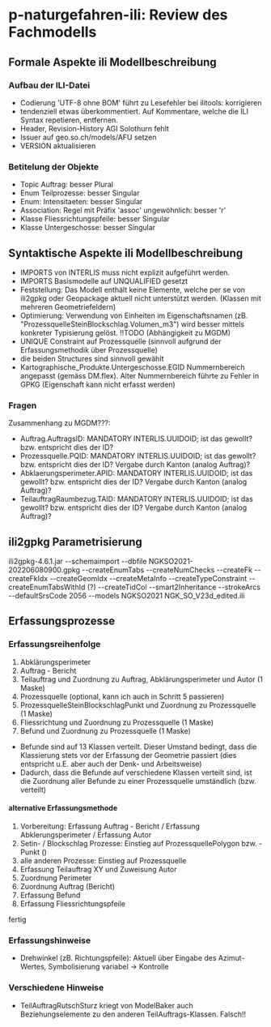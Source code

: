 # p-naturgefahren-ili: Review des Fachmodells

## Formale Aspekte ili Modellbeschreibung

### Aufbau der ILI-Datei

* Codierung 'UTF-8 ohne BOM' führt zu Lesefehler bei ilitools: korrigieren
* tendenziell etwas überkommentiert. Auf Kommentare, welche die ILI Syntax repetieren, entfernen.
* Header, Revision-History AGI Solothurn fehlt
* Issuer auf geo.so.ch/models/AFU setzen
* VERSION aktualisieren

### Betitelung der Objekte

* Topic Auftrag: besser Plural
* Enum Teilprozesse: besser Singular
* Enum: Intensitaeten: besser Singular
* Association: Regel mit Präfix 'assoc' ungewöhnlich: besser 'r'
* Klasse Fliessrichtungspfeile: besser Singular
* Klasse Untergeschosse: besser Singular

## Syntaktische Aspekte ili Modellbeschreibung

* IMPORTS von INTERLIS muss nicht explizit aufgeführt werden.
* IMPORTS Basismodelle auf UNQUALIFIED  gesetzt
* Feststellung: Das Modell enthält keine Elemente, welche per se von ili2gpkg oder Geopackage aktuell nicht unterstützt werden. (Klassen mit mehreren Geometriefeldern)
* Optimierung: Verwendung von Einheiten im Eigenschaftsnamen (zB. "ProzessquelleSteinBlockschlag.Volumen_m3") wird besser mittels konkreter Typisierung gelöst. !!TODO (Abhängigkeit zu MGDM)
* UNIQUE Constraint auf Prozessquelle (sinnvoll aufgrund der Erfassungsmethodik über Prozessquelle)
* die beiden Structures sind sinnvoll gewählt
* Kartographische_Produkte.Untergeschosse.EGID Nummernbereich angepasst (gemäss DM.flex). Alter Nummernbereich führte zu Fehler in GPKG (Eigenschaft kann nicht erfasst werden)

### Fragen

Zusammenhang zu MGDM???:

* Auftrag.AuftragsID: MANDATORY INTERLIS.UUIDOID; ist das gewollt? bzw. entspricht dies der ID?
* Prozessquelle.PQID: MANDATORY INTERLIS.UUIDOID; ist das gewollt? bzw. entspricht dies der ID? Vergabe durch Kanton (analog Auftrag)?
* Abklaerungsperimeter.APID: MANDATORY INTERLIS.UUIDOID; ist das gewollt? bzw. entspricht dies der ID? Vergabe durch Kanton (analog Auftrag)?
* TeilauftragRaumbezug.TAID: MANDATORY INTERLIS.UUIDOID; ist das gewollt? bzw. entspricht dies der ID? Vergabe durch Kanton (analog Auftrag)?

## ili2gpkg Parametrisierung

ili2gpkg-4.6.1.jar --schemaimport --dbfile NGKSO2021-202206080900.gpkg --createEnumTabs --createNumChecks --createFk --createFkIdx --createGeomIdx --createMetaInfo --createTypeConstraint --createEnumTabsWithId (?) --createTidCol --smart2Inheritance --strokeArcs --defaultSrsCode 2056 --models NGKSO2021 NGK_SO_V23d_edited.ili

## Erfassungsprozesse

### Erfassungsreihenfolge

1. Abklärungsperimeter
2. Auftrag - Bericht
3. Teilauftrag und Zuordnung zu Auftrag, Abklärungsperimeter und Autor (1 Maske)
4. Prozessquelle (optional, kann ich auch in Schritt 5 passieren)
5. ProzessquelleSteinBlockschlagPunkt und Zuordnung zu Prozessquelle (1 Maske)
6. Fliessrichtung und Zuordnung zu Prozessquelle (1 Maske)
7. Befund und Zuordnung zu Prozessquelle (1 Maske)

* Befunde sind auf 13 Klassen verteilt. Dieser Umstand bedingt, dass die Klassierung stets vor der Erfassung der Geometrie passiert (dies entspricht u.E. aber auch der Denk- und Arbeitsweise)
* Dadurch, dass die Befunde auf verschiedene Klassen verteilt sind, ist die Zuordnung aller Befunde zu einer Prozessquelle umständlich (bzw. verteilt)

#### alternative Erfassungsmethode

1. Vorbereitung: Erfassung Auftrag - Bericht / Erfassung Abklerungsperimeter / Erfassung Autor
2. Setin- / Blockschlag Prozesse: Einstieg auf ProzessquellePolygon bzw. -Punkt ()
3. alle anderen Prozesse: Einstieg auf Prozessquelle
4. Erfassung Teilauftrag XY und Zuweisung Autor
5. Zuordnung Perimeter
6. Zuordnung Auftrag (Bericht)
7. Erfassung Befund
8. Erfassung Fliessrichtungspfeile

fertig

### Erfassungshinweise

* Drehwinkel (zB. Richtungspfeile): Aktuell über Eingabe des Azimut-Wertes, Symbolisierung variabel -> Kontrolle

### Verschiedene Hinweise

* TeilAuftragRutschSturz kriegt von ModelBaker auch Beziehungselemente zu den anderen TeilAuftrags-Klassen. Falsch!!